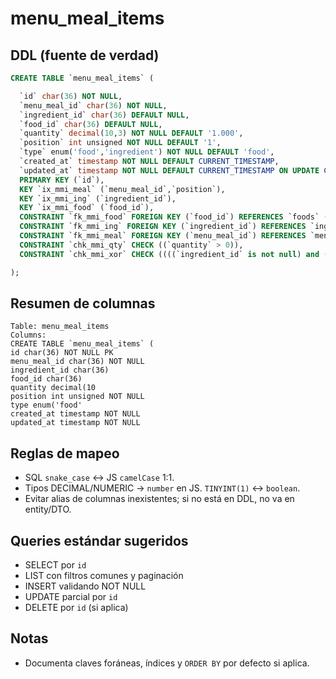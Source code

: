 # menu_meal_items

## DDL (fuente de verdad)
```sql
CREATE TABLE `menu_meal_items` (

  `id` char(36) NOT NULL,
  `menu_meal_id` char(36) NOT NULL,
  `ingredient_id` char(36) DEFAULT NULL,
  `food_id` char(36) DEFAULT NULL,
  `quantity` decimal(10,3) NOT NULL DEFAULT '1.000',
  `position` int unsigned NOT NULL DEFAULT '1',
  `type` enum('food','ingredient') NOT NULL DEFAULT 'food',
  `created_at` timestamp NOT NULL DEFAULT CURRENT_TIMESTAMP,
  `updated_at` timestamp NOT NULL DEFAULT CURRENT_TIMESTAMP ON UPDATE CURRENT_TIMESTAMP,
  PRIMARY KEY (`id`),
  KEY `ix_mmi_meal` (`menu_meal_id`,`position`),
  KEY `ix_mmi_ing` (`ingredient_id`),
  KEY `ix_mmi_food` (`food_id`),
  CONSTRAINT `fk_mmi_food` FOREIGN KEY (`food_id`) REFERENCES `foods` (`id`) ON DELETE RESTRICT,
  CONSTRAINT `fk_mmi_ing` FOREIGN KEY (`ingredient_id`) REFERENCES `ingredients` (`id`) ON DELETE RESTRICT,
  CONSTRAINT `fk_mmi_meal` FOREIGN KEY (`menu_meal_id`) REFERENCES `menu_meals` (`id`) ON DELETE CASCADE,
  CONSTRAINT `chk_mmi_qty` CHECK ((`quantity` > 0)),
  CONSTRAINT `chk_mmi_xor` CHECK ((((`ingredient_id` is not null) and (`food_id` is null)) or ((`ingredient_id` is null) and (`food_id` is not null))))

);
```

## Resumen de columnas
```
Table: menu_meal_items
Columns:
CREATE TABLE `menu_meal_items` (
id char(36) NOT NULL PK
menu_meal_id char(36) NOT NULL
ingredient_id char(36)
food_id char(36)
quantity decimal(10
position int unsigned NOT NULL
type enum('food'
created_at timestamp NOT NULL
updated_at timestamp NOT NULL
```

## Reglas de mapeo
- SQL `snake_case` ↔ JS `camelCase` 1:1.
- Tipos DECIMAL/NUMERIC → `number` en JS. `TINYINT(1)` ↔ `boolean`.
- Evitar alias de columnas inexistentes; si no está en DDL, no va en entity/DTO.

## Queries estándar sugeridos
- SELECT por `id`
- LIST con filtros comunes y paginación
- INSERT validando NOT NULL
- UPDATE parcial por `id`
- DELETE por `id` (si aplica)

## Notas
- Documenta claves foráneas, índices y `ORDER BY` por defecto si aplica.
